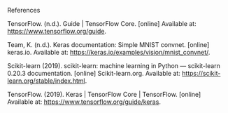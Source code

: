 References

TensorFlow. (n.d.). Guide | TensorFlow Core. [online] Available at: https://www.tensorflow.org/guide.

Team, K. (n.d.). Keras documentation: Simple MNIST convnet. [online] keras.io. Available at: https://keras.io/examples/vision/mnist_convnet/.

Scikit-learn (2019). scikit-learn: machine learning in Python — scikit-learn 0.20.3 documentation. [online] Scikit-learn.org. Available at: https://scikit-learn.org/stable/index.html.

TensorFlow. (2019). Keras  |  TensorFlow Core  |  TensorFlow. [online] Available at: https://www.tensorflow.org/guide/keras.

